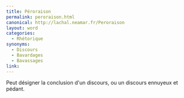 ```yaml
---
title: Péroraison
permalink: peroraison.html
canonical: http://lachal.neamar.fr/Peroraison
layout: word
categories:
  - Rhétorique
synonyms:
  - Discours
  - Bavardages
  - Bavassages
link: 
---
```


Peut désigner la conclusion d'un discours, ou un discours ennuyeux et pédant.

